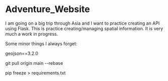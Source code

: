 # Adventure_Website

I am going on a big trip through Asia and I want to practice creating an API using Flask. This is practice creating/managing spatial information. It is very much a work in progress.

Some minor things I always forget:

geojson==3.2.0

git pull origin main --rebase

pip freeze > requirements.txt
